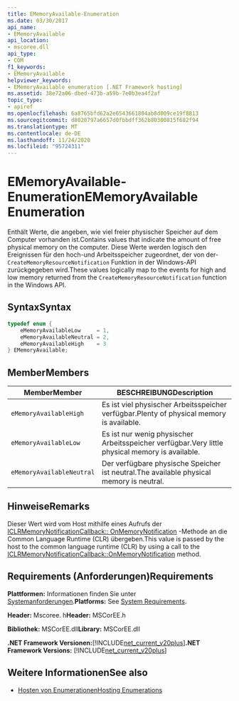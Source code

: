 ```yaml
---
title: EMemoryAvailable-Enumeration
ms.date: 03/30/2017
api_name:
- EMemoryAvailable
api_location:
- mscoree.dll
api_type:
- COM
f1_keywords:
- EMemoryAvailable
helpviewer_keywords:
- EMemoryAvailable enumeration [.NET Framework hosting]
ms.assetid: 38e72a06-dbed-473b-a59b-7e0b3ea4f2af
topic_type:
- apiref
ms.openlocfilehash: 6a8765bfd62a2e6543661804ab8d009ce19f8813
ms.sourcegitcommit: d8020797a6657d0fbbdff362b80300815f682f94
ms.translationtype: MT
ms.contentlocale: de-DE
ms.lasthandoff: 11/24/2020
ms.locfileid: "95724311"
---
```

# <a name="ememoryavailable-enumeration"></a><span data-ttu-id="cf73d-102">EMemoryAvailable-Enumeration</span><span class="sxs-lookup"><span data-stu-id="cf73d-102">EMemoryAvailable Enumeration</span></span>

<span data-ttu-id="cf73d-103">Enthält Werte, die angeben, wie viel freier physischer Speicher auf dem Computer vorhanden ist.</span><span class="sxs-lookup"><span data-stu-id="cf73d-103">Contains values that indicate the amount of free physical memory on the computer.</span></span> <span data-ttu-id="cf73d-104">Diese Werte werden logisch den Ereignissen für den hoch-und Arbeitsspeicher zugeordnet, der von der- `CreateMemoryResourceNotification` Funktion in der Windows-API zurückgegeben wird.</span><span class="sxs-lookup"><span data-stu-id="cf73d-104">These values logically map to the events for high and low memory returned from the `CreateMemoryResourceNotification` function in the Windows API.</span></span>  
  
## <a name="syntax"></a><span data-ttu-id="cf73d-105">Syntax</span><span class="sxs-lookup"><span data-stu-id="cf73d-105">Syntax</span></span>  
  
```cpp  
typedef enum {  
    eMemoryAvailableLow     = 1,  
    eMemoryAvailableNeutral = 2,  
    eMemoryAvailableHigh    = 3
} EMemoryAvailable;  
```  
  
## <a name="members"></a><span data-ttu-id="cf73d-106">Member</span><span class="sxs-lookup"><span data-stu-id="cf73d-106">Members</span></span>  
  
|<span data-ttu-id="cf73d-107">Member</span><span class="sxs-lookup"><span data-stu-id="cf73d-107">Member</span></span>|<span data-ttu-id="cf73d-108">BESCHREIBUNG</span><span class="sxs-lookup"><span data-stu-id="cf73d-108">Description</span></span>|  
|------------|-----------------|  
|`eMemoryAvailableHigh`|<span data-ttu-id="cf73d-109">Es ist viel physischer Arbeitsspeicher verfügbar.</span><span class="sxs-lookup"><span data-stu-id="cf73d-109">Plenty of physical memory is available.</span></span>|  
|`eMemoryAvailableLow`|<span data-ttu-id="cf73d-110">Es ist nur wenig physischer Arbeitsspeicher verfügbar.</span><span class="sxs-lookup"><span data-stu-id="cf73d-110">Very little physical memory is available.</span></span>|  
|`eMemoryAvailableNeutral`|<span data-ttu-id="cf73d-111">Der verfügbare physische Speicher ist neutral.</span><span class="sxs-lookup"><span data-stu-id="cf73d-111">The available physical memory is neutral.</span></span>|  
  
## <a name="remarks"></a><span data-ttu-id="cf73d-112">Hinweise</span><span class="sxs-lookup"><span data-stu-id="cf73d-112">Remarks</span></span>  

 <span data-ttu-id="cf73d-113">Dieser Wert wird vom Host mithilfe eines Aufrufs der [ICLRMemoryNotificationCallback:: OnMemoryNotification](iclrmemorynotificationcallback-onmemorynotification-method.md) -Methode an die Common Language Runtime (CLR) übergeben.</span><span class="sxs-lookup"><span data-stu-id="cf73d-113">This value is passed by the host to the common language runtime (CLR) by using a call to the [ICLRMemoryNotificationCallback::OnMemoryNotification](iclrmemorynotificationcallback-onmemorynotification-method.md) method.</span></span>  
  
## <a name="requirements"></a><span data-ttu-id="cf73d-114">Requirements (Anforderungen)</span><span class="sxs-lookup"><span data-stu-id="cf73d-114">Requirements</span></span>  

 <span data-ttu-id="cf73d-115">**Plattformen:** Informationen finden Sie unter [Systemanforderungen](../../get-started/system-requirements.md).</span><span class="sxs-lookup"><span data-stu-id="cf73d-115">**Platforms:** See [System Requirements](../../get-started/system-requirements.md).</span></span>  
  
 <span data-ttu-id="cf73d-116">**Header:** Mscoree. h</span><span class="sxs-lookup"><span data-stu-id="cf73d-116">**Header:** MSCorEE.h</span></span>  
  
 <span data-ttu-id="cf73d-117">**Bibliothek:** MSCorEE.dll</span><span class="sxs-lookup"><span data-stu-id="cf73d-117">**Library:** MSCorEE.dll</span></span>  
  
 <span data-ttu-id="cf73d-118">**.NET Framework Versionen:**[!INCLUDE[net_current_v20plus](../../../../includes/net-current-v20plus-md.md)]</span><span class="sxs-lookup"><span data-stu-id="cf73d-118">**.NET Framework Versions:** [!INCLUDE[net_current_v20plus](../../../../includes/net-current-v20plus-md.md)]</span></span>  
  
## <a name="see-also"></a><span data-ttu-id="cf73d-119">Weitere Informationen</span><span class="sxs-lookup"><span data-stu-id="cf73d-119">See also</span></span>

- [<span data-ttu-id="cf73d-120">Hosten von Enumerationen</span><span class="sxs-lookup"><span data-stu-id="cf73d-120">Hosting Enumerations</span></span>](hosting-enumerations.md)
